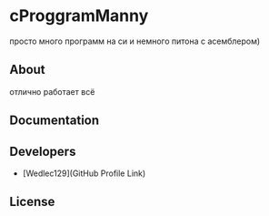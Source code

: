 # cProggramManny



просто много программ на си и немного питона с асемблером)







## About

отлично работает всё

## Documentation



## Developers

- [Wedlec129](GitHub Profile Link)

## License

